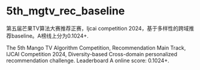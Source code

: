 # 5th_mgtv_rec_baseline
第五届芒果TV算法大赛推荐正赛，Ijcai competition 2024，基于多样性的跨域推荐baseline。A榜线上分为0.1024+.

The 5th Mango TV Algorithm Competition, Recommendation Main Track, IJCAI Competition 2024, Diversity-based Cross-domain personalized recommendation challenge. Leaderboard A online score: 0.1024+.
